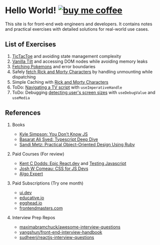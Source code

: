 # Hello World! [![buy me coffee](https://img.shields.io/badge/Buy%20me%20-coffee!-orange.svg?logo=buy-me-a-coffee&color=795548)](https://ko-fi.com/minimithi)

This site is for front-end web engineers and developers. It contains notes and practical exercises with detailed solutions for real-world use cases.

## List of Exercises

1.  [TicTacToe](/react/hooks/1) and avoiding state management complexity
2.  [Vanilla Tilt](/react/hooks/2) and accessing DOM nodes while avoiding memory leaks
3.  [Fetching Pokemons](/react/hooks/3) and error boundaries
4.  Safely [fetch Rick and Morty Characters](/react/advanced-hooks/1) by handling unmounting while dispatching
5.  Simple Caching with [Rick and Morty Characters](/react/advanced-hooks/2)
6.  ToDo: [Navigating a TV script](/react/advanced-hooks/3) with `useImperativeHandle`
7.  ToDo: Debugging [detecting user's screen sizes](/react/advanced-hooks/4) with `useDebugValue` and `useMedia`

## References

1. Books

    - [Kyle Simpson: You Don't Know JS](https://github.com/getify/You-Dont-Know-JS)
    - [Basarat Ali Syed: Typescript Deep Dive](https://basarat.gitbook.io/typescript/)
    - [Sandi Metz: Practical Object-Oriented Design Using Ruby](https://www.poodr.com/)

2. Paid Courses (For review)

    - [Kent C Dodds: Epic React.dev](https://epicreact.dev/) and [Testing Javascript](https://testingjavascript.com/)
    - [Josh W Comeau: CSS for JS Devs](https://css-for-js.dev/)
    - [Algo Expert](https://www.algoexpert.io/)

3. Paid Subscriptions (Try one month)

    - [ui.dev](https://ui.dev/)
    - [educative.io](https://www.educative.io/)
    - [egghead.io](https://egghead.io/)
    - [frontendmasters.com](https://frontendmasters.com/)

4. Interview Prep Repos

    - [maximabramchuck/awesome-interview-questions](https://github.com/MaximAbramchuck/awesome-interview-questions#javascript)
    - [yangshun/front-end-interview-handbook](https://github.com/yangshun/front-end-interview-handbook)
    - [sudheerj/reactjs-interview-questions](https://github.com/sudheerj/reactjs-interview-questions)
